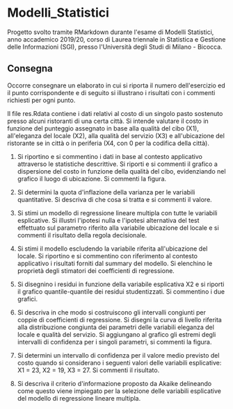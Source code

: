 # Modelli_Statistici

Progetto svolto tramite RMarkdown durante l'esame di Modelli Statistici, anno accademico 2019/20, corso di Laurea triennale in Statistica e Gestione delle Informazioni (SGI), presso  l'Università degli Studi di Milano - Bicocca. 

## Consegna

Occorre consegnare un elaborato in cui si riporta il numero dell'esercizio ed il punto corrispondente e di seguito si illustrano i risultati con i commenti richiesti per ogni punto.

Il file res.Rdata contiene i dati relativi al costo di un singolo pasto sostenuto presso alcuni ristoranti di una certa città. Si intende valutare il costo in funzione
del punteggio assegnato in base alla qualità del cibo (X1), all'eleganza del locale (X2), alla qualità del servizio (X3) e all'ubicazione del ristorante se in città o in periferia (X4, con 0 per la codifica della città).

1. Si riportino e si commentino i dati in base al contesto applicativo attraverso le statistiche descrittive. Si riporti e si commenti il grafico a dispersione del
costo in funzione della qualità del cibo, evidenziando nel grafico il luogo di ubicazione. Si commenti la figura.

2. Si determini la quota d'inflazione della varianza per le variabili quantitative. Si descriva di che cosa si tratta e si commenti il valore.

3. Si stimi un modello di regressione lineare multipla con tutte le variabili esplicative. Si illustri l'ipotesi nulla e l'ipotesi alternativa del test effettuato sul parametro riferito alla variabile ubicazione del locale e si commenti il risultato della regola decisionale.

4. Si stimi il modello escludendo la variabile riferita all'ubicazione del locale. Si riportino e si commentino con riferimento al contesto applicativo i risultati
forniti dal summary del modello. Si elenchino le proprietà degli stimatori dei coefficienti di regressione.

5. Si disegnino i residui in funzione della variabile esplicativa X2 e si riporti il grafico quantile-quantile dei residui studentizzati. Si commentino i due grafici.

6. Si descriva in che modo si costruiscono gli intervalli congiunti per coppie di coefficienti di regressione. Si disegni la curva di livello riferita alla distribuzione congiunta dei parametri delle variabili eleganza del locale e qualità del servizio. Si aggiungano al grafico gli estremi degli intervalli di confidenza per i singoli parametri, si commenti la figura.

7. Si determini un intervallo di confidenza per il valore medio previsto del costo quando si considerano i seguenti valori delle variabili esplicative: X1 = 23, X2
= 19, X3 = 27. Si commenti il risultato.

8. Si descriva il criterio d'informazione proposto da Akaike delineando come questo viene impiegato per la selezione delle variabili esplicative del modello di
regressione lineare multipla.

